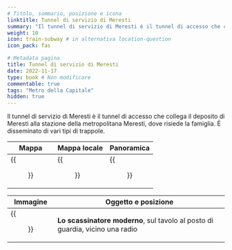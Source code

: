 ```yaml
---
# Titolo, sommario, posizione e icona
linktitle: Tunnel di servizio di Meresti
summary: "Il tunnel di servizio di Meresti è il tunnel di accesso che collega il deposito di Meresti alla stazione della metropolitana Meresti, dove risiede la famiglia. È disseminato di vari tipi di trappole."
weight: 10
icon: train-subway # in alternativa location-question
icon_pack: fas

# Metadata pagina
title: Tunnel di servizio di Meresti
date: 2022-11-17
type: book # Non modificare
commentable: true
tags: "Metro della Capitale"
hidden: true
---
```




Il tunnel di servizio di Meresti è il tunnel di accesso che collega il deposito di Meresti alla stazione della metropolitana Meresti, dove risiede la famiglia. È disseminato di vari tipi di trappole.

| Mappa | Mappa locale | Panoramica |
| ----- | ------------ | ---------- |
| {{<figure src="Meresti_Trainyard_loc.webp">}}  | {{<figure src="Meresti_service_tunnel_map.webp">}}  | {{<figure src="Meresti_service_tunnel.webp">}}  |

| Immagine | Oggetto e posizione |
| -------- | ------------------- |
| {{<figure src="Meresti_service_tunnel_Tumblers.webp">}}  | **Lo scassinatore moderno**, sul tavolo al posto di guardia, vicino una radio   |